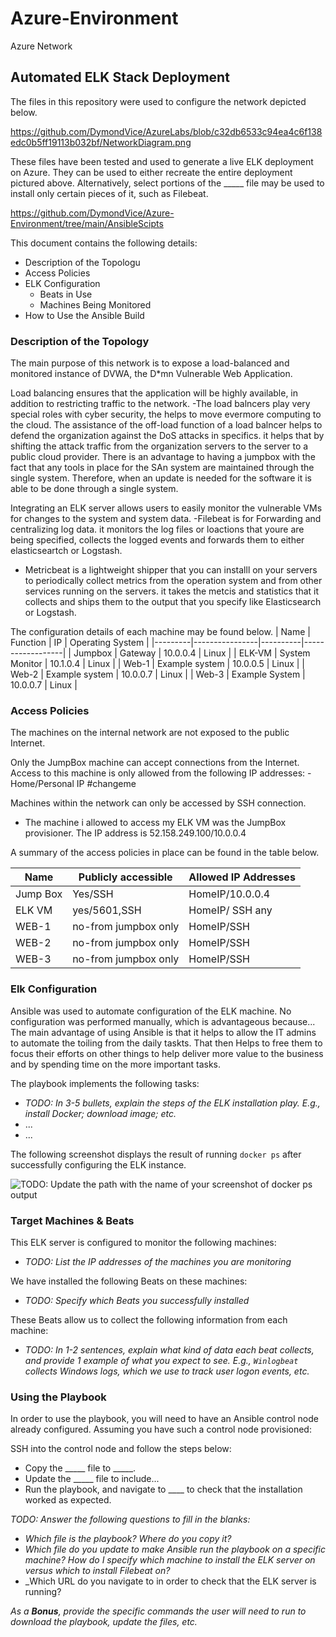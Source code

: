 # Azure-Environment
Azure Network
## Automated ELK Stack Deployment

The files in this repository were used to configure the network depicted below.

https://github.com/DymondVice/AzureLabs/blob/c32db6533c94ea4c6f138edc0b5ff19113b032bf/NetworkDiagram.png

These files have been tested and used to generate a live ELK deployment on Azure. They can be used to either recreate the entire deployment pictured above. Alternatively, select portions of the _____ file may be used to install only certain pieces of it, such as Filebeat.

 https://github.com/DymondVice/Azure-Environment/tree/main/AnsibleScipts

This document contains the following details:
- Description of the Topologu
- Access Policies
- ELK Configuration
  - Beats in Use
  - Machines Being Monitored
- How to Use the Ansible Build


### Description of the Topology

The main purpose of this network is to expose a load-balanced and monitored instance of DVWA, the D*mn Vulnerable Web Application.

Load balancing ensures that the application will be highly available, in addition to restricting traffic to the network.
-The load balncers play very special roles with cyber security, the helps to move evermore  computing to the cloud. The assistance of the off-load function of a load balncer helps to defend the organization against the DoS attacks in specifics. it helps that by shifting the attack traffic from the organization servers to the server to a public cloud provider. There is an advantage to having a jumpbox with the fact that any tools in place for the SAn system are maintained through the single system. Therefore, when an update is needed for the software it is able to be done through a single system.

Integrating an ELK server allows users to easily monitor the vulnerable VMs for changes to the system and system data.
-Filebeat is for Forwarding and centralizing log data. it monitors the log files or loactions that youre are being specified, collects the logged events and forwards them to either elasticseartch or Logstash.
- Metricbeat is a lightweight shipper that you can installl on your servers to periodically collect metrics from the operation system and from other services running on the servers. it takes the metcis and statistics that it collects and ships them to the output that you specify like Elasticsearch or Logstash.

The configuration details of each machine may be found below. 
| Name    | Function       | IP       | Operating System |
|---------|----------------|----------|------------------|
| Jumpbox | Gateway        | 10.0.0.4 | Linux            |
| ELK-VM  | System Monitor | 10.1.0.4 | Linux            |
| Web-1   | Example system | 10.0.0.5 | Linux            |
| Web-2   | Example system | 10.0.0.7 | Linux            |
| Web-3   | Example System | 10.0.0.7 | Linux            |

### Access Policies

The machines on the internal network are not exposed to the public Internet. 

Only the JumpBox machine can accept connections from the Internet. Access to this machine is only allowed from the following IP addresses:
-Home/Personal IP #changeme

Machines within the network can only be accessed by SSH connection.
- The machine i allowed to access my ELK VM was the JumpBox provisioner. The IP address is 52.158.249.100/10.0.0.4

A summary of the access policies in place can be found in the table below.

| Name     | Publicly accessible  | Allowed IP Addresses |
|----------|----------------------|----------------------|
| Jump Box | Yes/SSH              | HomeIP/10.0.0.4      |
| ELK VM   | yes/5601,SSH         | HomeIP/ SSH any      |
| WEB-1    | no-from jumpbox only | HomeIP/SSH           |
| WEB-2    | no-from jumpbox only | HomeIP/SSH           |
| WEB-3    | no-from jumpbox only | HomeIP/SSH           |
 
### Elk Configuration

Ansible was used to automate configuration of the ELK machine. No configuration was performed manually, which is advantageous because...
The main advantage of using Ansible is that it helps to allow the IT admins to automate the toiling from the daily taskts. That then Helps to free them to focus their efforts on other things to help deliver more value to the business and by spending time on the more important tasks.

The playbook implements the following tasks:
- _TODO: In 3-5 bullets, explain the steps of the ELK installation play. E.g., install Docker; download image; etc._
- ...
- ...

The following screenshot displays the result of running `docker ps` after successfully configuring the ELK instance.

![TODO: Update the path with the name of your screenshot of docker ps output](Images/docker_ps_output.png)

### Target Machines & Beats
This ELK server is configured to monitor the following machines:
- _TODO: List the IP addresses of the machines you are monitoring_

We have installed the following Beats on these machines:
- _TODO: Specify which Beats you successfully installed_

These Beats allow us to collect the following information from each machine:
- _TODO: In 1-2 sentences, explain what kind of data each beat collects, and provide 1 example of what you expect to see. E.g., `Winlogbeat` collects Windows logs, which we use to track user logon events, etc._

### Using the Playbook
In order to use the playbook, you will need to have an Ansible control node already configured. Assuming you have such a control node provisioned: 

SSH into the control node and follow the steps below:
- Copy the _____ file to _____.
- Update the _____ file to include...
- Run the playbook, and navigate to ____ to check that the installation worked as expected.

_TODO: Answer the following questions to fill in the blanks:_
- _Which file is the playbook? Where do you copy it?_
- _Which file do you update to make Ansible run the playbook on a specific machine? How do I specify which machine to install the ELK server on versus which to install Filebeat on?_
- _Which URL do you navigate to in order to check that the ELK server is running?

_As a **Bonus**, provide the specific commands the user will need to run to download the playbook, update the files, etc._
